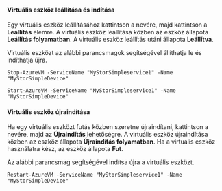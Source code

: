 #### Virtuális eszköz leállítása és indítása
Egy virtuális eszköz leállításához kattintson a nevére, majd kattintson a **Leállítás** elemre. A virtuális eszköz leállítása közben az eszköz állapota **Leállítás folyamatban**. A virtuális eszköz leállítás utáni állapota **Leállítva**.

Virtuális eszközt az alábbi parancsmagok segítségével állíthatja le és indíthatja újra.

`Stop-AzureVM -ServiceName "MyStorSimpleservice1" -Name "MyStorSimpleDevice"`


`Start-AzureVM -ServiceName "MyStorSimpleservice1" -Name "MyStorSimpleDevice"`
    
#### Virtuális eszköz újraindítása

Ha egy virtuális eszközt futás közben szeretne újraindítani, kattintson a nevére, majd az **Újraindítás** lehetőségre. A virtuális eszköz újraindítása közben az eszköz állapota **Újraindítás folyamatban**. Ha a virtuális eszköz használatra kész, az eszköz állapota **Fut**.

Az alábbi parancsmag segítségével indítsa újra a virtuális eszközt.

`Restart-AzureVM -ServiceName "MyStorSimpleservice1" -Name "MyStorSimpleDevice"`







<!--HONumber=Jun16_HO2-->


